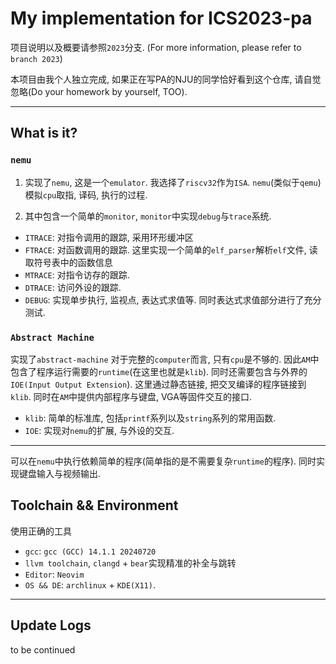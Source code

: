 # My implementation for ICS2023-pa

项目说明以及概要请参照`2023`分支. (For more information, please refer to `branch 2023`)

本项目由我个人独立完成, 如果正在写PA的NJU的同学恰好看到这个仓库, 请自觉忽略(Do your homework by yourself, TOO).
-- --

## What is it?

### `nemu`

1. 实现了`nemu`, 这是一个`emulator`. 我选择了`riscv32`作为`ISA`.
`nemu`(类似于`qemu`)模拟`cpu`取指, 译码, 执行的过程.

2. 其中包含一个简单的`monitor`, `monitor`中实现`debug`与`trace`系统.

- `ITRACE`: 对指令调用的跟踪, 采用环形缓冲区
- `FTRACE`: 对函数调用的跟踪. 这里实现一个简单的`elf_parser`解析`elf`文件, 读取符号表中的函数信息
- `MTRACE`: 对指令访存的跟踪.
- `DTRACE`: 访问外设的跟踪.
- `DEBUG`: 实现单步执行, 监视点, 表达式求值等. 同时表达式求值部分进行了充分测试.

### `Abstract Machine`

实现了`abstract-machine`
对于完整的`computer`而言, 只有`cpu`是不够的. 因此`AM`中包含了程序运行需要的`runtime`(在这里也就是`klib`).
同时还需要包含与外界的`IOE(Input Output Extension`). 这里通过静态链接, 把交叉编译的程序链接到
`klib`. 同时在`AM`中提供内部程序与键盘, VGA等固件交互的接口.

- `klib`: 简单的标准库, 包括`printf`系列以及`string`系列的常用函数.
- `IOE`: 实现对`nemu`的扩展, 与外设的交互.

-- --
可以在`nemu`中执行依赖简单的程序(简单指的是不需要复杂`runtime`的程序). 同时实现键盘输入与视频输出.

## Toolchain && Environment

使用正确的工具

- `gcc`: `gcc (GCC) 14.1.1 20240720`
- `llvm toolchain`, `clangd` + `bear`实现精准的补全与跳转
- `Editor`: `Neovim`
- `OS && DE`: `archlinux` + `KDE(X11)`.

-- --

## Update Logs

to be continued
